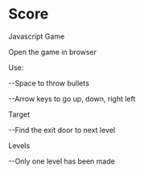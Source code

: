 # Score
Javascript Game 

Open the game in browser 

Use:

--Space to throw bullets

--Arrow keys to go up, down, right left

Target

--Find the exit door to next level

Levels

--Only one level has been made
